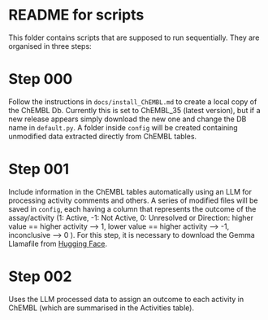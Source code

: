 # README for scripts

This folder contains scripts that are supposed to run sequentially. They are organised in three steps:

# Step 000
Follow the instructions in `docs/install_ChEMBL.md` to create a local copy of the ChEMBL Db. Currently this is set to ChEMBL_35 (latest version), but if a new release appears simply download the new one and change the DB name in `default.py`.
A folder inside `config` will be created containing unmodified data extracted directly from ChEMBL tables.

# Step 001
Include information in the ChEMBL tables automatically using an LLM for processing activity comments and others. A series of modified files will be saved in `config`, each having a column that represents the outcome of the assay/activity (1: Active, -1: Not Active, 0: Unresolved or Direction: higher value == higher activity --> 1, lower value == higher activity --> -1, inconclusive --> 0 ).
For this step, it is necessary to download the Gemma Llamafile from [Hugging Face](https://huggingface.co/Mozilla/gemma-2-9b-it-llamafile).

# Step 002
Uses the LLM processed data to assign an outcome to each activity in ChEMBL (which are summarised in the Activities table).